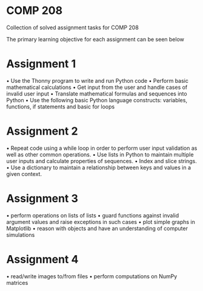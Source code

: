 # COMP 208
Collection of solved assignment tasks for COMP 208

The primary learning objective for each assignment can be seen below

# Assignment 1

• Use the Thonny program to write and run Python code
• Perform basic mathematical calculations
• Get input from the user and handle cases of invalid user input
• Translate mathematical formulas and sequences into Python
• Use the following basic Python language constructs: variables, functions, if statements and basic for loops

# Assignment 2

• Repeat code using a while loop in order to perform user input validation as well as other common operations.
• Use lists in Python to maintain multiple user inputs and calculate properties of sequences.
• Index and slice strings.
• Use a dictionary to maintain a relationship between keys and values in a given context.

# Assignment 3

• perform operations on lists of lists
• guard functions against invalid argument values and raise exceptions in such cases • plot simple graphs in Matplotlib
• reason with objects and have an understanding of computer simulations

# Assignment 4

• read/write images to/from files
• perform computations on NumPy matrices
